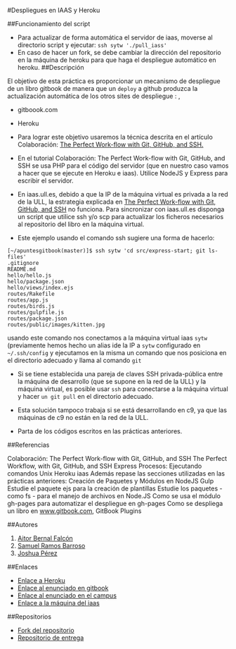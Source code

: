 #Despliegues en IAAS y Heroku

##Funcionamiento del script
* Para actualizar de forma automática el servidor de iaas, moverse al directorio script y ejecutar: ``` ssh sytw './pull_iass'  ```
* En caso de hacer un fork, se debe cambiar la dirección del repositorio en la máquina de heroku para que haga el despliegue automático en heroku.
##Descripción

El objetivo de esta práctica es proporcionar un mecanismo de despliegue de un libro gitbook de manera que un ```deploy``` a github produzca la actualización automática de los otros sites de despliegue : ,

* gitboook.com

* Heroku

* Para lograr este objetivo usaremos la técnica descrita en el artículo Colaboración: [The Perfect Work-flow with Git, GitHub, and SSH.](https://casianorodriguezleon.gitbooks.io/ull-esit-1617/content/apuntes/colaboracion/)

* En el tutorial Colaboración: The Perfect Work-flow with Git, GitHub, and SSH se usa PHP para el código del servidor (que en nuestro caso vamos a hacer que se ejecute en Heroku e iaas). Utilice NodeJS y Express para escribir el servidor.

* En iaas.ull.es, debido a que la IP de la máquina virtual es privada a la red de la ULL, la estrategia explicada en [The Perfect Work-flow with Git, GitHub, and SSH](https://casianorodriguezleon.gitbooks.io/ull-esit-1617/content/apuntes/colaboracion/)
 no funciona.
Para sincronizar con iaas.ull.es disponga un script que utilice ssh y/o scp para actualizar los ficheros necesarios al repositorio del libro en la máquina virtual.

* Este ejemplo usando el comando ssh sugiere una forma de hacerlo:

```shell
[~/apuntesgitbook(master)]$ ssh sytw 'cd src/express-start; git ls-files'
.gitignore
README.md
hello/hello.js
hello/package.json
hello/views/index.ejs
routes/Rakefile
routes/app.js
routes/birds.js
routes/gulpfile.js
routes/package.json
routes/public/images/kitten.jpg
```

usando este comando nos conectamos a la máquina virtual iaas ```sytw``` (previamente hemos hecho un alias ide la IP a ```sytw``` configurado en ```~/.ssh/config``` y ejecutamos en la misma un comando que nos posiciona en el directorio adecuado y llama al comando ```git```

* Si se tiene establecida una pareja de claves SSH privada-pública entre la máquina de desarrollo (que se supone en la red de la ULL) y la máquina virtual, es posible usar ```ssh``` para conectarse a la máquina virtual y hacer ```un git pull``` en el directorio adecuado.

* Esta solución tampoco trabaja si se está desarrollando en c9, ya que las máquinas de c9 no están en la red de la ULL.

* Parta de los códigos escritos en las prácticas anteriores.

##Referencias

Colaboración: The Perfect Work-flow with Git, GitHub, and SSH
The Perfect Workflow, with Git, GitHub, and SSH
Express
Procesos: Ejecutando comandos Unix
Heroku
iaas
Además repase las secciones utilizadas en las prácticas anteriores:
Creación de Paquetes y Módulos en NodeJS
Gulp
Estudie el paquete ejs para la creación de plantillas
Estudie los paquetes - como fs - para el manejo de archivos en Node.JS
Como se usa el módulo gh-pages para automatizar el despliegue en gh-pages
Como se despliega un libro en www.gitbook.com,
GitBook Plugins

##Autores

1. [Aitor Bernal Falcón](http://alu0100830064.github.io/)
2. [Samuel Ramos Barroso](http://losnen.github.io/)
3. [Joshua Pérez](http://joshuape.github.io/)

##Enlaces

* [Enlace a Heroku](https://heroku-iaas-sytw1617.herokuapp.com/)
* [Enlace al enunciado en gitbook](https://casianorodriguezleon.gitbooks.io/ull-esit-1617/content/practicas/practicaiaas.html)
* [Enlace al enunciado en el campus](https://campusvirtual.ull.es/1617/mod/workshop/view.php?id=97160)
* [Enlace a la máquina del iaas](http://10.6.128.174/)

##Repositorios

* [Fork del repositorio](https://github.com/Losnen/practica-despliegues-en-iaas-y-heroku-aitor-joshua-samuel)
* [Repositorio de entrega](https://github.com/ULL-ESIT-SYTW-1617/practica-despliegues-en-iaas-y-heroku-aitor-joshua-samuel)
